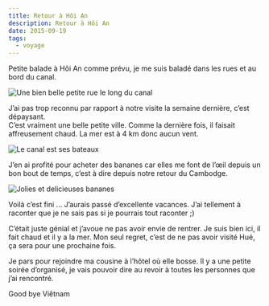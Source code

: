 ```yaml
---
title: Retour à Hôi An
description: Retour à Hôi An
date: 2015-09-19
tags:
  - voyage
---
```


Petite balade à Hôi An comme prévu, je me suis baladé dans les rues et au bord du canal.

![Une bien belle petite rue le long du canal](/img/jpg/tmp_24587-img_20150918_1530291434824161.jpg "Une bien belle petite rue le long du canal")

J’ai pas trop reconnu par rapport à notre visite la semaine dernière, c’est dépaysant.  
C’est vraiment une belle petite ville. Comme la dernière fois, il faisait affreusement chaud. La mer est à 4 km donc aucun vent.

![Le canal est ses bateaux](/img/jpg/tmp_24587-img_20150918_153024-432564420.jpg "Le canal est ses bateaux")

J’en ai profité pour acheter des bananes car elles me font de l’œil depuis un bon bout de temps, c’est à dire depuis notre retour du Cambodge.

![Jolies et delicieuses bananes](/img/jpg/tmp_24587-img_20150918_164141-121399551.jpg "Jolies et delicieuses bananes")

Voilà c’est fini ... J’aurais passé d’excellente vacances. J’ai tellement à raconter que je ne sais pas si je pourrais tout raconter ;)

C’était juste génial et j’avoue ne pas avoir envie de rentrer. Je suis bien ici, il fait chaud et il y a la mer. Mon seul regret, c’est de ne pas avoir visité Hué, ça sera pour une prochaine fois.

Je pars pour rejoindre ma cousine à l’hôtel où elle bosse. Il y a une petite soirée d’organisé, je vais pouvoir dire au revoir à toutes les personnes que j’ai rencontré.

Good bye Viêtnam